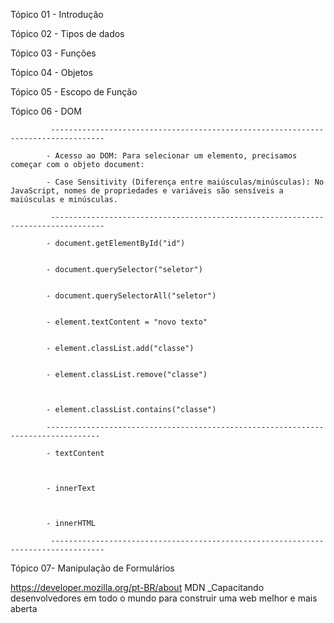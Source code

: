 Tópico 01 - Introdução

Tópico 02 - Tipos de dados

Tópico 03 - Funções

Tópico 04 - Objetos

Tópico 05 - Escopo de Função

Tópico 06 - DOM


             ----------------------------------------------------------------------------------
             
            - Acesso ao DOM: Para selecionar um elemento, precisamos começar com o objeto document:

            - Case Sensitivity (Diferença entre maiúsculas/minúsculas): No JavaScript, nomes de propriedades e variáveis são sensíveis a maiúsculas e minúsculas. 

             ----------------------------------------------------------------------------------

            - document.getElementById("id")


            - document.querySelector("seletor")


            - document.querySelectorAll("seletor")


            - element.textContent = "novo texto"


            - element.classList.add("classe")


            - element.classList.remove("classe")

            
            
            - element.classList.contains("classe")
            
            ----------------------------------------------------------------------------------
            
            - textContent
            
            
            
            - innerText 
            
            
            
            - innerHTML

             ----------------------------------------------------------------------------------

            
            
Tópico 07- Manipulação de Formulários


https://developer.mozilla.org/pt-BR/about
MDN _Capacitando desenvolvedores em todo o mundo para construir uma web melhor e mais aberta

